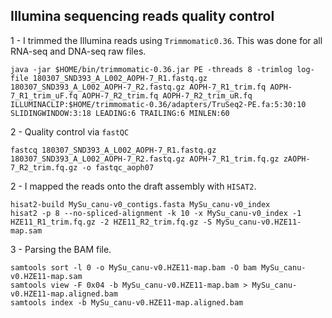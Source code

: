## Illumina sequencing reads quality control

1 - I trimmed the Illumina reads using `Trimmomatic0.36`. This was done for all RNA-seq and DNA-seq raw files. 
```ShellSession
java -jar $HOME/bin/trimmomatic-0.36.jar PE -threads 8 -trimlog log-file 180307_SND393_A_L002_AOPH-7_R1.fastq.gz 180307_SND393_A_L002_AOPH-7_R2.fastq.gz AOPH-7_R1_trim.fq AOPH-7_R1_trim_uF.fq AOPH-7_R2_trim.fq AOPH-7_R2_trim_uR.fq ILLUMINACLIP:$HOME/trimmomatic-0.36/adapters/TruSeq2-PE.fa:5:30:10 SLIDINGWINDOW:3:18 LEADING:6 TRAILING:6 MINLEN:60
```

2 - Quality control via `fastQC`
```ShellSession
fastcq 180307_SND393_A_L002_AOPH-7_R1.fastq.gz 180307_SND393_A_L002_AOPH-7_R2.fastq.gz AOPH-7_R1_trim.fq.gz zAOPH-7_R2_trim.fq.gz -o fastqc_aoph07
```

2 - I mapped the reads onto the draft assembly with `HISAT2`.
```ShellSession
hisat2-build MySu_canu-v0_contigs.fasta MySu_canu-v0_index
hisat2 -p 8 --no-spliced-alignment -k 10 -x MySu_canu-v0_index -1 HZE11_R1_trim.fq.gz -2 HZE11_R2_trim.fq.gz -S MySu_canu-v0.HZE11-map.sam
```
3 - Parsing the BAM file. 
```ShellSession
samtools sort -l 0 -o MySu_canu-v0.HZE11-map.bam -O bam MySu_canu-v0.HZE11-map.sam
samtools view -F 0x04 -b MySu_canu-v0.HZE11-map.bam > MySu_canu-v0.HZE11-map.aligned.bam
samtools index -b MySu_canu-v0.HZE11-map.aligned.bam
```
